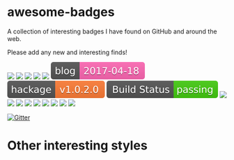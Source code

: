 # awesome-badges

A collection of interesting badges I have found on GitHub and around the web.

Please add any new and interesting finds!

<img src="https://img.shields.io/badge/status-looking for a job-blue.svg?style=flat-square">

<img src="https://img.shields.io/badge/back--end-Python%2C%20Flask%2C%20C%23%2C%20C%2FC%2B%2B%2C%20PHP-orange.svg?style=flat-square">

<img src="https://img.shields.io/badge/front--end-javascript%2C%20jQuery-blue.svg?style=flat-square">

<img src="https://img.shields.io/badge/mobile-Objective--C-brightgreen.svg?style=flat-square">

<img src="https://img.shields.io/badge/IDE-Pycharm%2C%20SublimeText3-lightgray.svg?style=flat-square">

<img src="badges/blog.svg">

<img src="badges/hackage.svg">

<img src="badges/build-status.svg">

<img src="http://regex.uk/badges/hackage.svg">

<img src="http://regex.uk/badges/license.svg">

<img src="http://regex.uk/badges/license.svg">

<img src="http://regex.uk/badges/unix-build.svg">

<img src="http://regex.uk/badges/windows-build.svg">

<img src="http://regex.uk/badges/coverage.svg">

<img src="https://camo.githubusercontent.com/e605a3f5806b2839c7dfe5284ea4e0ffe8bb77f6/687474703a2f2f696d672e736869656c64732e696f2f707970692f6c2f7261696e626f7773747265616d2e7376673f7374796c653d666c61742d737175617265">

<img src="https://camo.githubusercontent.com/d459b7a029d0fcbedc4b81848019a62b3fa01ca1/687474703a2f2f696d672e736869656c64732e696f2f707970692f762f7261696e626f7773747265616d2e7376673f7374796c653d666c61742d737175617265">

<img src="https://img.shields.io/badge/VCS-SVN%2C%20GIT-red.svg?style=flat-square">

[![Gitter](https://badges.gitter.im/the-algorithms/website.svg)](https://gitter.im/the-algorithms/website?utm_source=badge&utm_medium=badge&utm_campaign=pr-badge)



# Other interesting styles



